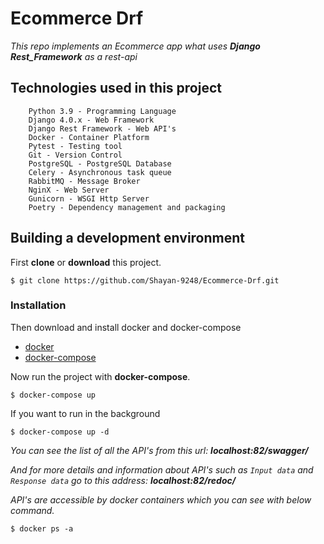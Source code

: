 # Ecommerce Drf
*This repo implements an Ecommerce app what uses **Django Rest_Framework** as a rest-api*

## Technologies used in this project

```
    Python 3.9 - Programming Language
    Django 4.0.x - Web Framework
    Django Rest Framework - Web API's
    Docker - Container Platform
    Pytest - Testing tool
    Git - Version Control
    PostgreSQL - PostgreSQL Database
    Celery - Asynchronous task queue
    RabbitMQ - Message Broker
    NginX - Web Server
    Gunicorn - WSGI Http Server
    Poetry - Dependency management and packaging
```

## Building a development environment

First **clone** or **download** this project.
```
$ git clone https://github.com/Shayan-9248/Ecommerce-Drf.git
```

### Installation

Then download and install docker and docker-compose

* [docker](https://docs.docker.com/engine/install/)
* [docker-compose](https://docs.docker.com/compose/install/)  

Now run the project with **docker-compose**.
```
$ docker-compose up
```

If you want to run in the background
```
$ docker-compose up -d
```

*You can see the list of all the API's from this url: **localhost:82/swagger/***

*And for more details and information about API's such as `Input data`*
*and `Response data` go to this address: **localhost:82/redoc/***

*API's are accessible by docker containers which you can see with below command.*
```
$ docker ps -a
```